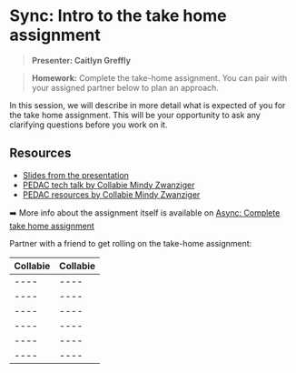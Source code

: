 # Sync: Intro to the take home assignment

> **Presenter: Caitlyn Greffly**

> **Homework:** Complete the take-home assignment. You can pair with your assigned partner below to plan an approach.

In this session, we will describe in more detail what is expected of you for the take home assignment. This will be your opportunity to ask any clarifying questions before you work on it.

## Resources

- [Slides from the presentation](https://docs.google.com/presentation/d/1msMpJgBn6WAi3vT2Tcf_h5mkueTjXBgR0BLfWwvwfwY/edit?usp=sharing)
- [PEDAC tech talk by Collabie Mindy Zwanziger](https://youtu.be/1_dWepaAg50)
- [PEDAC resources by Collabie Mindy Zwanziger](https://github.com/mindyzwan/PEDAC-workshop)

➡️ More info about the assignment itself is available on [Async: Complete take home assignment](./complete-take-home-assignment.md)

Partner with a friend to get rolling on the take-home assignment: 

| Collabie | Collabie |
| ---- | ---- |
| ---- | ---- |
| ---- | ---- |
| ---- | ---- |
| ---- | ---- |
| ---- | ---- |
| ---- | ---- |
